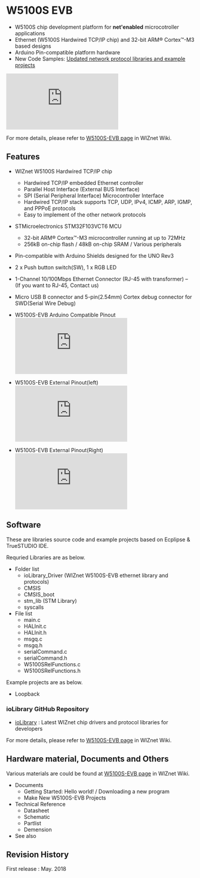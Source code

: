 # W5100S EVB
- W5100S chip development platform for **net'enabled** microcotroller applications
- Ethernet (W5100S Hardwired TCP/IP chip) and 32-bit ARM® Cortex™-M3 based designs
- Arduino Pin-compatible platform hardware
- New Code Samples: [Updated network protocol libraries and example projects](https://github.com/Wiznet/W5500_EVB/blob/master/README.md#related-project-github-repositories)

<!-- W5500 EVB pic -->
![W5100S-EVB](http://wizwiki.net/wiki/lib/exe/fetch.php?media=products%3Aw5100s%3Aw5100s_evb%3Astart&media=products:w5100s:w5100s_evb:w5100s-evb_partdescription.png "W5100S-EVB")

For more details, please refer to [W5100S-EVB page](http://wizwiki.net/wiki/doku.php?id=products:w5100s:w5100s_evb:start) in WIZnet Wiki.

## Features
- WIZnet W5100S Hardwired TCP/IP chip
  - Hardwired TCP/IP embedded Ethernet controller
  - Parallel Host Interface (External BUS Interface)
  - SPI (Serial Peripheral Interface) Microcontroller Interface
  - Hardwired TCP/IP stack supports TCP, UDP, IPv4, ICMP, ARP, IGMP, and PPPoE protocols
  - Easy to implement of the other network protocols
- STMicroelectronics STM32F103VCT6 MCU
  - 32-bit ARM® Cortex™-M3 microcontroller running at up to 72MHz
  - 256kB on-chip flash / 48kB on-chip SRAM / Various peripherals
- Pin-compatible with Arduino Shields designed for the UNO Rev3
- 2 x Push button switch(SW), 1 x RGB LED
- 1-Channel 10/100Mbps Ethernet Connector (RJ-45 with transformer) – (If you want to RJ-45, Contact us)
- Micro USB B connector and 5-pin(2.54mm) Cortex debug connector for SWD(Serial Wire Debug)
- W5100S-EVB Arduino Compatible Pinout
![W5100S-EVB Arduino Compatible Pinout](http://wizwiki.net/wiki/lib/exe/fetch.php?media=products%3Aw5100s%3Aw5100s_evb%3Astart&media=products:w5100s:w5100s_evb:arduino_swd_pinout.png "W5100S-EVB Arduino Compatible Pinout")
- W5100S-EVB External Pinout(left)
![W5100S-EVB External Pinout(left)](http://wizwiki.net/wiki/lib/exe/fetch.php?media=products:w5100s:w5100s_evb:expansion_pinout_left_v3.png "W5100S-EVB External Pinout(left)")

- W5100S-EVB External Pinout(Right)
![W5100S-EVB External Pinout(Right)](http://wizwiki.net/wiki/lib/exe/fetch.php?media=products:w5100s:w5100s_evb:expansion_pinout_right_v3.png "W5100S-EVB External Pinout(Right)")

## Software
These are libraries source code and example projects based on Ecplipse & TrueSTUDIO IDE.

Requried Libraries are as below.
- Folder list
  - ioLibrary_Driver (WIZnet W5100S-EVB ethernet library and protocols)
  - CMSIS
  - CMSIS_boot
  - stm_lib (STM Library)
  - syscalls
- File list
  - main.c
  - HALInit.c
  - HALInit.h
  - msgq.c
  - msgq.h
  - serialCommand.c
  - serialCommand.h
  - W5100SRelFunctions.c
  - W5100SRelFunctions.h

Example projects are as below.
- Loopback

### ioLibrary GitHub Repository
- [ioLibrary](https://github.com/Wiznet/ioLibrary_Driver) : Latest WIZnet chip drivers and protocol libraries for developers

For more details, please refer to [W5100S-EVB page](http://wizwiki.net/wiki/doku.php?id=products:w5100s:w5100s_evb:start) in WIZnet Wiki.

## Hardware material, Documents and Others
Various materials are could be found at [W5100S-EVB page](http://wizwiki.net/wiki/doku.php?id=products:w5100s:w5100s_evb:start#technical_reference) in WIZnet Wiki.
- Documents
  - Getting Started: Hello world! / Downloading a new program
  - Make New W5100S-EVB Projects
- Technical Reference
  - Datasheet
  - Schematic
  - Partlist
  - Demension
- See also



## Revision History
First release : May. 2018
